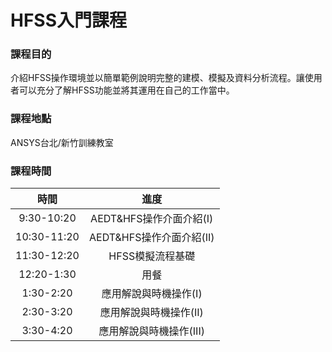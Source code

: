 # HFSS入門課程

### 課程目的

介紹HFSS操作環境並以簡單範例說明完整的建模、模擬及資料分析流程。讓使用者可以充分了解HFSS功能並將其運用在自己的工作當中。

### 課程地點

ANSYS台北/新竹訓練教室

### 課程時間

|      時間     |          進度         |
| :---------: | :-----------------: |
|  9:30-10:20 |  AEDT\&HFS操作介面介紹(I) |
| 10:30-11:20 | AEDT\&HFS操作介面介紹(II) |
| 11:30-12:20 |      HFSS模擬流程基礎     |
|  12:20-1:30 |          用餐         |
|  1:30-2:20  |     應用解說與時機操作(I)    |
|  2:30-3:20  |    應用解說與時機操作(II)    |
|  3:30-4:20  |    應用解說與時機操作(III)   |
